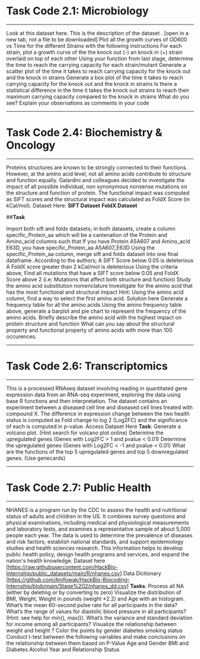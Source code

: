 # Task Code 2.1: Microbiology
---
Look at this dataset here.
This is the description of the dataset . [open in a new tab, not a file to be downloaded]
Plot all the growth curves of OD600 vs Time for the different Strains with the following instructions
For each strain, plot a growth curve of the the knock out (-) an knock in (+) strain overlaid on top of each other
Using your function from last stage, determine the time to reach the carrying capacity for each strain/mutant
Generate a scatter plot of the time it takes to reach carrying capacity for the knock out and the knock in strains
Generate a box plot of the time it takes to reach carrying capacity for the knock out and the knock in strains
Is there a statistical difference in the time it takes the knock out strains to reach their maximum carrying capacity compared to the knock in strains
What do you see? Explain your observations as comments in your code

---

# Task Code 2.4: Biochemistry & Oncology
---
Proteins structures are known to be strongly connected to their functions. However, at the amino acid level, not all amino acids contribute to structure and function equally. Galardini and colleagues decided to investigate the impact of all possible individual, non synonymous nonsense mutations on the structure and function of protein.
The functional impact was computed as SIFT scores and the structural impact was calculated as FoldX Score (in kCal/mol).
Dataset Here:
**SIFT Dataset**
**FoldX Dataset**

##**Task**

Import both sift and foldx datasets; in both datasets, create a column specific_Protein_aa which will be a cantenation of the Protein and Amino_acid columns such that If you have Protein A5A607 and Amino_acid E63D, you have specific_Protein_aa A5A607_E63D
Using the specific_Protein_aa column, merge sift and foldx dataset into one final dataframe.
According to the authors;
A SIFT Score below 0.05 is deleterious
A FoldX score greater than 2 kCal/mol is deleterious
Using the criteria above, Find all mutations that have a SIFT score below 0.05 and FoldX Score above 2 (i.e: Mutations that affect both structure and function)
Study the amino acid substitution nomenclature
Investigate for the amino acid that has the most functional and structural impact
Hint: Using the amino acid column, find a way to select the first amino acid. Solution here
Generate a frequency table for all the amino acids
Using the amino frequency table above, generate a barplot and pie chart to represent the frequency of the amino acids.
Briefly describe the amino acid with the highest impact on protein structure and function
What can you say about the structural property and functional property of amino acids with more than 100 occurences.

---

# Task Code 2.6: Transcriptomics
---
This is a processed RNAseq dataset involving reading in quantitated gene expression data from an RNA-seq experiment, exploring the data using base R functions and then interpretation. The dataset contains an experiment between a diseased cell line and diseased cell lines treated with compound X. The difference in expression change between the two health status is computed as Fold change to log 2 (Log2FC) and the significance of each is computed in p-value.
Access Dataset Here
**Task**:
Generate a volcano plot. (Hint search for volcano plot online)
Determine the upregulated genes (Genes with Log2FC > 1 and pvalue < 0.01)
Determine the upregulated genes (Genes with Log2FC < -1 and pvalue < 0.01)
What are the functions of the top 5 upregulated genes and top 5 downregulated genes. (Use genecards)

---

# Task Code 2.7: Public Health
---
NHANES is a program run by the CDC to assess the health and nutritional status of adults and children in the US. It combines survey questions and physical examinations, including medical and physiological measurements and laboratory tests, and examines a representative sample of about 5,000 people each year. The data is used to determine the prevalence of diseases and risk factors, establish national standards, and support epidemiology studies and health sciences research. This information helps to develop public health policy, design health programs and services, and expand the nation's health knowledge.
Dataset here [https://raw.githubusercontent.com/HackBio-Internship/public_datasets/main/R/nhanes.csv]
Data Dictionary [https://github.com/Anifowak/HackBio-Biocoding-Internship/blob/main/Stage%202/nhanes_dd.csv]
**Tasks**:
Process all NA (either by deleting or by converting to zero)
Visualize the distribution of BMI, Weight, Weight in pounds (weight *2.2) and Age with an histogram.
What’s the mean 60-second pulse rate for all participants in the data?
What’s the range of values for diastolic blood pressure in all participants? (Hint: see help for min(), max()).
What’s the variance and standard deviation for income among all participants?
Visualize the relationship between weight and height ?
Color the points by
gender
diabetes
smoking status
Conduct t-test between the following variables and make conclusions on the relationship between them based on P-Value
Age and Gender
BMI and Diabetes
Alcohol Year and Relationship Status
